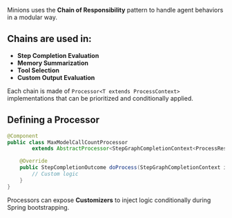 Minions uses the **Chain of Responsibility** pattern to handle agent behaviors in a modular way.

## Chains are used in:

- **Step Completion Evaluation**
- **Memory Summarization**
- **Tool Selection**
- **Custom Output Evaluation**

Each chain is made of `Processor<T extends ProcessContext>` implementations that can be prioritized and conditionally applied.

## Defining a Processor

```java
@Component
public class MaxModelCallCountProcessor
        extends AbstractProcessor<StepGraphCompletionContext<ProcessResult<StepCompletionOutcome>>, StepCompletionOutcome> {

    @Override
    public StepCompletionOutcome doProcess(StepGraphCompletionContext input) {
        // Custom logic
    }
}
```

Processors can expose **Customizers** to inject logic conditionally during Spring bootstrapping.